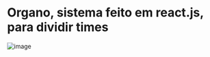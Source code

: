# Organo, sistema feito em react.js, para dividir times


![image](https://github.com/joaovictodesousa/Aula-AluraReact/assets/107226493/190c9718-8740-405c-b42f-adc4ab856077)



